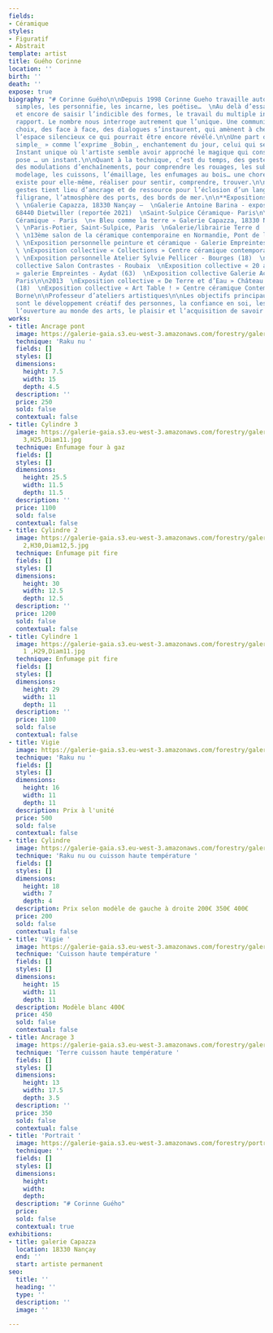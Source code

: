 ```yaml
---
fields:
- Céramique
styles:
- Figuratif
- Abstrait
template: artist
title: Guého Corinne
location: ''
birth: ''
death: ''
expose: true
biography: "# Corinne Guého\n\nDepuis 1998 Corinne Gueho travaille autour de formes
  simples, les personnifie, les incarne, les poétise…  \nAu delà d’essayer encore
  et encore de saisir l’indicible des formes, le travail du multiple induit un autre
  rapport. Le nombre nous interroge autrement que l’unique. Une communication, des
  choix, des face à face, des dialogues s’instaurent, qui amènent à chercher dans
  l’espace silencieux ce qui pourrait être encore révélé.\n\nUne part de « _l’enchantement
  simple_ » comme l’exprime _Bobin_, enchantement du jour, celui qui se donne ou pas.
  Instant unique où l'artiste semble avoir approché le magique qui consolide, et la
  pose … un instant.\n\nQuant à la technique, c’est du temps, des gestes répétés,
  des modulations d’enchaînements, pour comprendre les rouages, les subtilités. Le
  modelage, les cuissons, l’émaillage, les enfumages au bois… une chorégraphie qui
  existe pour elle-même, réaliser pour sentir, comprendre, trouver.\n\nSe saisir des
  gestes tient lieu d’ancrage et de ressource pour l’éclosion d’un langage personnel.\n\nEn
  filigrane, l’atmosphère des ports, des bords de mer.\n\n**Expositions**\n\n2020
  \ \nGalerie Capazza, 18330 Nançay –  \nGalerie Antoine Barina - exposition personnelle–
  68440 Dietwiller (reportée 2021)  \nSaint-Sulpice Céramique- Paris\n\n2019  \nSaint-Sulpice
  Céramique - Paris  \n« Bleu comme la terre » Galerie Capazza, 18330 Nançay\n\n2018
  \ \nParis-Potier, Saint-Sulpice, Paris  \nGalerie/librairie Terre d ‘Aligre, Paris
  \ \n13ème salon de la céramique contemporaine en Normandie, Pont de l’Arche (17)\n\n2016
  \ \nExposition personnelle peinture et céramique - Galerie Empreintes - Aydat (63)
  \ \nExposition collective « Collections » Centre céramique contemporaine de La Borne\n\n2015
  \ \nExposition personnelle Atelier Sylvie Pellicer - Bourges (18)  \nExposition
  collective Salon Contrastes - Roubaix  \nExposition collective « 20 ans d’Empreintes
  » galerie Empreintes - Aydat (63)  \nExposition collective Galerie AccroTerre -
  Paris\n\n2013  \nExposition collective « De Terre et d’Eau » Château d’eau de Bourges
  (18)  \nExposition collective « Art Table ! » Centre céramique Contemporaine, La
  Borne\n\nProfesseur d’ateliers artistiques\n\nLes objectifs principaux de ces ateliers
  sont le développement créatif des personnes, la confiance en soi, les échanges et
  l’ouverture au monde des arts, le plaisir et l’acquisition de savoir et savoir-faire."
works:
- title: Ancrage pont
  image: https://galerie-gaia.s3.eu-west-3.amazonaws.com/forestry/galerie-gaia-gueho-corinne-ancrages.JPG
  technique: 'Raku nu '
  fields: []
  styles: []
  dimensions:
    height: 7.5
    width: 15
    depth: 4.5
  description: ''
  price: 250
  sold: false
  contextual: false
- title: Cylindre 3
  image: https://galerie-gaia.s3.eu-west-3.amazonaws.com/forestry/galerie-gaia-guého-cylindre
    3,H25,Diam11.jpg
  technique: Enfumage four à gaz
  fields: []
  styles: []
  dimensions:
    height: 25.5
    width: 11.5
    depth: 11.5
  description: ''
  price: 1100
  sold: false
  contextual: false
- title: Cylindre 2
  image: https://galerie-gaia.s3.eu-west-3.amazonaws.com/forestry/galerie-gaia-guého-cylindre
    2,H30,Diam12,5.jpg
  technique: Enfumage pit fire
  fields: []
  styles: []
  dimensions:
    height: 30
    width: 12.5
    depth: 12.5
  description: ''
  price: 1200
  sold: false
  contextual: false
- title: Cylindre 1
  image: https://galerie-gaia.s3.eu-west-3.amazonaws.com/forestry/galerie-gaia-guého-cylindre
    1 ,H29,Diam11.jpg
  technique: Enfumage pit fire
  fields: []
  styles: []
  dimensions:
    height: 29
    width: 11
    depth: 11
  description: ''
  price: 1100
  sold: false
  contextual: false
- title: Vigie
  image: https://galerie-gaia.s3.eu-west-3.amazonaws.com/forestry/galerie-gaia-gueho-corinne-vigies-2.JPG
  technique: 'Raku nu '
  fields: []
  styles: []
  dimensions:
    height: 16
    width: 11
    depth: 11
  description: Prix à l'unité
  price: 500
  sold: false
  contextual: false
- title: Cylindre
  image: https://galerie-gaia.s3.eu-west-3.amazonaws.com/forestry/galerie-gaia-gueho-corinne-cycindres.JPG
  technique: 'Raku nu ou cuisson haute température '
  fields: []
  styles: []
  dimensions:
    height: 18
    width: 7
    depth: 4
  description: Prix selon modèle de gauche à droite 200€ 350€ 400€
  price: 200
  sold: false
  contextual: false
- title: 'Vigie '
  image: https://galerie-gaia.s3.eu-west-3.amazonaws.com/forestry/galerie-gaia-gueho-corinne-vigies-haute-t.JPG
  technique: 'Cuisson haute température '
  fields: []
  styles: []
  dimensions:
    height: 15
    width: 11
    depth: 11
  description: Modèle blanc 400€
  price: 450
  sold: false
  contextual: false
- title: Ancrage 3
  image: https://galerie-gaia.s3.eu-west-3.amazonaws.com/forestry/galerie-gaia-gueho-corinne-ancrage3.JPG
  technique: 'Terre cuisson haute température '
  fields: []
  styles: []
  dimensions:
    height: 13
    width: 17.5
    depth: 3.5
  description: ''
  price: 350
  sold: false
  contextual: false
- title: 'Portrait '
  image: https://galerie-gaia.s3.eu-west-3.amazonaws.com/forestry/portrait-corinne.JPG
  technique: ''
  fields: []
  styles: []
  dimensions:
    height: 
    width: 
    depth: 
  description: "# Corinne Guého"
  price: 
  sold: false
  contextual: true
exhibitions:
- title: galerie Capazza
  location: 18330 Nançay
  end: ''
  start: artiste permanent
seo:
  title: ''
  heading: ''
  type: ''
  description: ''
  image: ''

---
```


